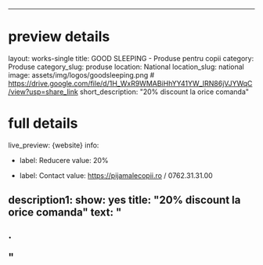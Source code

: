 
---
# preview details
layout: works-single
title: GOOD SLEEPING - Produse pentru copii
category: Produse
category_slug: produse
location: National
location_slug: national
image: assets/img/logos/goodsleeping.png  #  https://drive.google.com/file/d/1H_WxR9WMABiHhYY41YW_IRN86jVJYWqC/view?usp=share_link
short_description: "20% discount la orice comanda"


# full details
live_preview: {website}
info:
  - label: Reducere
    value: 20%

  - label: Contact
    value: https://pijamalecopii.ro / 0762.31.31.00

description1:
  show: yes
  title: "20% discount la orice comanda"
  text: "<p>.</p>"
---
